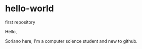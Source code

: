 # hello-world
first repository

Hello,

Soriano here, I'm a computer science student and new to github.
